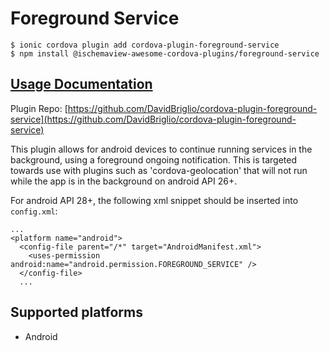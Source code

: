 # Foreground Service

```text
$ ionic cordova plugin add cordova-plugin-foreground-service
$ npm install @ischemaview-awesome-cordova-plugins/foreground-service
```

## [Usage Documentation](https://danielsogl.gitbook.io/awesome-cordova-plugins/plugins/foreground-service/)

Plugin Repo: [https://github.com/DavidBriglio/cordova-plugin-foreground-service](https://github.com/DavidBriglio/cordova-plugin-foreground-service)

This plugin allows for android devices to continue running services in the background, using a foreground ongoing notification. This is targeted towards use with plugins such as 'cordova-geolocation' that will not run while the app is in the background on android API 26+.

For android API 28+, the following xml snippet should be inserted into `config.xml`:

```text
...
<platform name="android">
  <config-file parent="/*" target="AndroidManifest.xml">
    <uses-permission android:name="android.permission.FOREGROUND_SERVICE" />
  </config-file>
  ...
```

## Supported platforms

* Android

